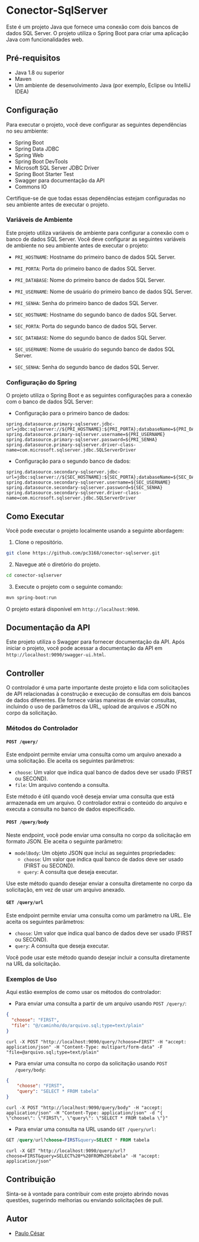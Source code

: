 # Conector-SqlServer
Este é um projeto Java que fornece uma conexão com dois bancos de dados SQL Server. O projeto utiliza o Spring Boot para criar uma aplicação Java com funcionalidades web.

## Pré-requisitos
- Java 1.8 ou superior
- Maven
- Um ambiente de desenvolvimento Java (por exemplo, Eclipse ou IntelliJ IDEA)

## Configuração
Para executar o projeto, você deve configurar as seguintes dependências no seu ambiente:

- Spring Boot
- Spring Data JDBC
- Spring Web
- Spring Boot DevTools
- Microsoft SQL Server JDBC Driver
- Spring Boot Starter Test
- Swagger para documentação da API
- Commons IO

Certifique-se de que todas essas dependências estejam configuradas no seu ambiente antes de executar o projeto.

### Variáveis de Ambiente

Este projeto utiliza variáveis de ambiente para configurar a conexão com o banco de dados SQL Server. Você deve configurar as seguintes variáveis de ambiente no seu ambiente antes de executar o projeto:

- `PRI_HOSTNAME`: Hostname do primeiro banco de dados SQL Server.
- `PRI_PORTA`: Porta do primeiro banco de dados SQL Server.
- `PRI_DATABASE`: Nome do primeiro banco de dados SQL Server.
- `PRI_USERNAME`: Nome de usuário do primeiro banco de dados SQL Server.
- `PRI_SENHA`: Senha do primeiro banco de dados SQL Server.

- `SEC_HOSTNAME`: Hostname do segundo banco de dados SQL Server.
- `SEC_PORTA`: Porta do segundo banco de dados SQL Server.
- `SEC_DATABASE`: Nome do segundo banco de dados SQL Server.
- `SEC_USERNAME`: Nome de usuário do segundo banco de dados SQL Server.
- `SEC_SENHA`: Senha do segundo banco de dados SQL Server.

### Configuração do Spring

O projeto utiliza o Spring Boot e as seguintes configurações para a conexão com o banco de dados SQL Server:

- Configuração para o primeiro banco de dados:

```properties
spring.datasource.primary-sqlserver.jdbc-url=jdbc:sqlserver://${PRI_HOSTNAME}:${PRI_PORTA};databaseName=${PRI_DATABASE};encrypt=true;trustServerCertificate=true
spring.datasource.primary-sqlserver.username=${PRI_USERNAME}
spring.datasource.primary-sqlserver.password=${PRI_SENHA}
spring.datasource.primary-sqlserver.driver-class-name=com.microsoft.sqlserver.jdbc.SQLServerDriver
```
- Configuração para o segundo banco de dados:
```properties
spring.datasource.secondary-sqlserver.jdbc-url=jdbc:sqlserver://${SEC_HOSTNAME}:${SEC_PORTA};databaseName=${SEC_DATABASE};encrypt=true;trustServerCertificate=true
spring.datasource.secondary-sqlserver.username=${SEC_USERNAME}
spring.datasource.secondary-sqlserver.password=${SEC_SENHA}
spring.datasource.secondary-sqlserver.driver-class-name=com.microsoft.sqlserver.jdbc.SQLServerDriver
```

## Como Executar
Você pode executar o projeto localmente usando a seguinte abordagem:

1. Clone o repositório.

```bash
git clone https://github.com/pc3168/conector-sqlserver.git
```

2. Navegue até o diretório do projeto.

```bash
cd conector-sqlserver
```
3. Execute o projeto com o seguinte comando:

```bash
mvn spring-boot:run
```

O projeto estará disponível em ```http://localhost:9090```.

## Documentação da API
Este projeto utiliza o Swagger para fornecer documentação da API. Após iniciar o projeto, você pode acessar a documentação da API em ```http://localhost:9090/swagger-ui.html```.


## Controller

O controlador é uma parte importante deste projeto e lida com solicitações de API relacionadas à construção e execução de consultas em dois bancos de dados diferentes. Ele fornece várias maneiras de enviar consultas, incluindo o uso de parâmetros da URL, upload de arquivos e JSON no corpo da solicitação.

### Métodos do Controlador

#### `POST /query/`

Este endpoint permite enviar uma consulta como um arquivo anexado a uma solicitação. Ele aceita os seguintes parâmetros:

- `choose`: Um valor que indica qual banco de dados deve ser usado (FIRST ou SECOND).
- `file`: Um arquivo contendo a consulta.

Este método é útil quando você deseja enviar uma consulta que está armazenada em um arquivo. O controlador extrai o conteúdo do arquivo e executa a consulta no banco de dados especificado.

#### `POST /query/body`

Neste endpoint, você pode enviar uma consulta no corpo da solicitação em formato JSON. Ele aceita o seguinte parâmetro:

- `modelBody`: Um objeto JSON que inclui as seguintes propriedades:
  - `choose`: Um valor que indica qual banco de dados deve ser usado (FIRST ou SECOND).
  - `query`: A consulta que deseja executar.

Use este método quando desejar enviar a consulta diretamente no corpo da solicitação, em vez de usar um arquivo anexado.

#### `GET /query/url`

Este endpoint permite enviar uma consulta como um parâmetro na URL. Ele aceita os seguintes parâmetros:

- `choose`: Um valor que indica qual banco de dados deve ser usado (FIRST ou SECOND).
- `query`: A consulta que deseja executar.

Você pode usar este método quando desejar incluir a consulta diretamente na URL da solicitação.

### Exemplos de Uso

Aqui estão exemplos de como usar os métodos do controlador:

- Para enviar uma consulta a partir de um arquivo usando `POST /query/`:

```json
{
  "choose": "FIRST",
  "file": "@/caminho/do/arquivo.sql;type=text/plain"  
} 
```
```curl
curl -X POST "http://localhost:9090/query/?choose=FIRST" -H "accept: application/json" -H "Content-Type: multipart/form-data" -F "file=@arquivo.sql;type=text/plain"
```


- Para enviar uma consulta no corpo da solicitação usando `POST /query/body`:
```json
{
    "choose": "FIRST",
    "query": "SELECT * FROM tabela"
}
```
```curl
curl -X POST "http://localhost:9090/query/body" -H "accept: application/json" -H "Content-Type: application/json" -d "{ \"choose\": \"FIRST\", \"query\": \"SELECT * FROM tabela \"}"
```

- Para enviar uma consulta na URL usando `GET /query/url:`
```sql
GET /query/url?choose=FIRST&query=SELECT * FROM tabela
```
```curl
curl -X GET "http://localhost:9090/query/url?choose=FIRST&query=SELECT%20*%20FROM%20tabela" -H "accept: application/json"
```

## Contribuição
Sinta-se à vontade para contribuir com este projeto abrindo novas questões, sugerindo melhorias ou enviando solicitações de pull.

## Autor
- [Paulo César](https://github.com/pc3168)